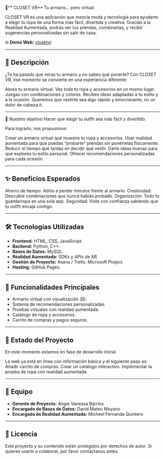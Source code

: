  👗** CLOSET VR**
Tu armario… pero virtual.

CLOSET VR es una aplicación que mezcla moda y tecnología para ayudarte a elegir tu ropa de una forma más fácil, divertida y creativa. Gracias a la Realidad Aumentada, podrás ver tus prendas, combinarlas, y recibir sugerencias personalizadas sin salir de casa.

🌐 **Demo Web:** [closetvr](https://avanessa94.github.io/CLOSETVR-/)

---

## 📌 Descripción

¿Te ha pasado que miras tu armario y no sabes qué ponerte?
Con CLOSET VR, ese momento se convierte en una experiencia diferente:

Abres tu armario virtual.
Ves toda tu ropa y accesorios en un mismo lugar.
Juegas con combinaciones y colores.
Recibes ideas adaptadas a tu estilo y a la ocasión.
Queremos que vestirte sea algo rápido y emocionante, no un dolor de cabeza.it.

---

🎯 Nuestro objetivo
Hacer que elegir tu outfit sea más fácil y divertido.

Para lograrlo, nos propusimos:

Crear un armario virtual que muestre tu ropa y accesorios.
Usar realidad aumentada para que puedas “probarte” prendas sin ponértelas físicamente.
Reducir el tiempo que tardas en decidir qué vestir.
Darte ideas nuevas para que explores tu estilo personal.
Ofrecer recomendaciones personalizadas para cada ocasión.

---

## ✨ Beneficios Esperados

Ahorro de tiempo: Adiós a perder minutos frente al armario.
Creatividad: Descubre combinaciones que nunca habías probado.
Organización: Todo tu guardarropa en una sola app.
Seguridad: Viste con confianza sabiendo que tu outfit encaja contigo.

---

## 🛠️ Tecnologías Utilizadas

* **Frontend:** HTML, CSS, JavaScript.
* **Backend:** Python, C++.
* **Bases de Datos:** MySQL.
* **Realidad Aumentada:** SDKs y APIs de AR.
* **Gestión de Proyecto:** Asana / Trello, Microsoft Project.
* **Hosting:** GitHub Pages.

---

## 📂 Funcionalidades Principales

* Armario virtual con visualización 3D.
* Sistema de recomendaciones personalizadas.
* Pruebas virtuales con realidad aumentada.
* Catálogo de ropa y accesorios.
* Carrito de compras y pagos seguros.

---

## 🚀 Estado del Proyecto

En este momento estamos en fase de desarrollo inicial.

La web ya está en línea con información básica y el siguiente paso es:
Añadir carrito de compras.
Crear un catálogo interactivo.
Implementar la prueba de ropa con realidad aumentada.

---

## 👥 Equipo

* **Gerente de Proyecto:** Angie Vanessa Barrios
* **Encargado de Bases de Datos:** David Mateo Moyano
* **Encargada de Realidad Aumentada:** Micheel Fernanda Quintero

---

## 📜 Licencia

Este proyecto y su contenido están protegidos por derechos de autor. Si quieres usarlo o colaborar, por favor contáctanos antes.




